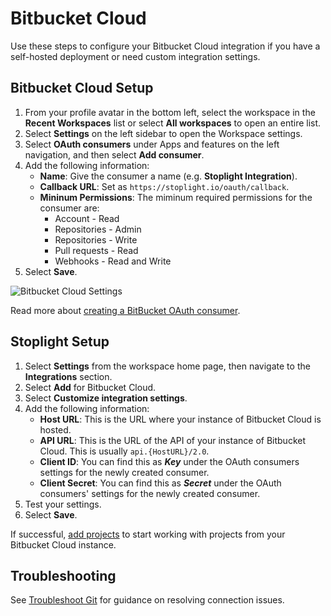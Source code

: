 # Bitbucket Cloud

Use these steps to configure your Bitbucket Cloud integration if you have a self-hosted deployment or need custom integration settings.

## Bitbucket Cloud Setup

1. From your profile avatar in the bottom left, select the workspace in the **Recent Workspaces** list or select **All workspaces** to open an entire list.
2. Select **Settings** on the left sidebar to open the Workspace settings.
3. Select **OAuth consumers** under Apps and features on the left navigation, and then select **Add consumer**.
4. Add the following information:
    * **Name**: Give the consumer a name (e.g. **Stoplight Integration**).
    * **Callback URL**: Set as `https://stoplight.io/oauth/callback`.
    * **Mininum Permissions**: The miminum required  permissions for the consumer are:
       * Account - Read
       * Repositories - Admin
       * Repositories - Write
       * Pull requests - Read
       * Webhooks - Read and Write
5. Select **Save**.

![Bitbucket Cloud Settings](https://stoplight.io/api/v1/projects/cHJqOjI/images/xsUjXg0wGno)

Read more about [creating a BitBucket OAuth consumer](https://support.atlassian.com/bitbucket-cloud/docs/integrate-another-application-through-oauth/).

## Stoplight Setup

1. Select **Settings** from the workspace home page, then navigate to the **Integrations** section.
2. Select **Add** for Bitbucket Cloud.
3. Select **Customize integration settings**.
4. Add the following information:
   - **Host URL**: This is the URL where your instance of Bitbucket Cloud is hosted.
   - **API URL**: This is the URL of the API of your instance of Bitbucket Cloud. This is usually `api.{HostURL}/2.0`.
   - **Client ID**: You can find this as ***Key*** under the OAuth consumers settings for the newly created consumer.
   - **Client Secret**: You can find this as ***Secret*** under the OAuth consumers' settings for the newly created consumer.
5. Test your settings.
6. Select **Save**.

If successful, [add projects](../../7.-projects/adding-projects.md) to start working with projects from your Bitbucket Cloud instance.

## Troubleshooting

See [Troubleshoot Git](f-troubleshoot-git.md) for guidance on resolving connection issues.